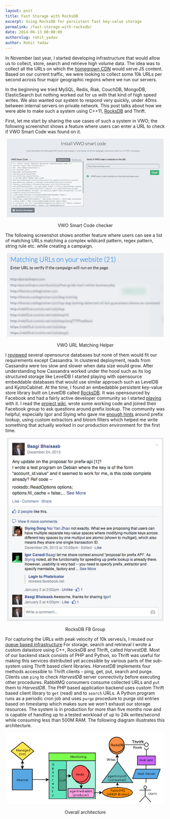 ```yaml
---
layout: post
title: Fast Storage with RocksDB
excerpt: Using RocksDB for persistent fast key-value storage
permalink: /fast-storage-with-rocksdb/
date: 2014-06-13 00:00:00
authorslug: rohit_yadav
author: Rohit Yadav
---
```


In November last year, I started developing infrastructure that would allow us to
collect, store, search and retrieve high volume data. The idea was
to collect all the URLs on which the [homegrown CDN](https://visualwebsiteoptimizer.com/split-testing-blog/geo-distributed-architecture/)
would serve JS content. Based on our current traffic, we were looking to collect some 10k URLs per
second across four major geographic regions where we run our servers.

In the beginning we tried MySQL, Redis, Riak, CouchDB, MongoDB, ElasticSearch but
nothing worked out for us with that kind of high speed writes. We also wanted our
system to respond very quickly, under 40ms between
internal servers on private network. This post talks about how we were able to
make such a system using C++11, [RocksDB](http://rocksdb.org) and Thrift.

First, let me start by sharing the use cases of such a system in VWO; the
following screenshot shows a feature where users can enter a URL to check if VWO
Smart Code was found on it.

<div style="text-align:center; margin:5px">
<img src="/images/2014/06/0.png"><br>
<p>VWO Smart Code checker</p>
</div>

The following screenshot shows another feature where users can see a list of matching
URLs matching a complex wildcard pattern, regex pattern, string rule etc. while
creating a campaign.

<div style="text-align:center; margin:5px">
<img src="/images/2014/06/1.png"><br>
<p>VWO URL Matching Helper</p>
</div>

I [reviewed](http://kkovacs.eu/cassandra-vs-mongodb-vs-couchdb-vs-redis)
several opensource databases but none of them would fit our requirements except
Cassandra. In clustered deployment, reads from Cassandra were too slow and slower
when data size would grow. After understanding how Cassandra worked under the
hood such as its log structured storage like LevelDB I started playing with opensource
embeddable databases that would use similar approach such as LevelDB and KyotoCabinet.
At the time, I found an embedabble persistent key-value store
library built on LevelDB called [RocksDB](http://rocksdb.org).
It was opensourced by Facebook and had a fairly active developer community so I
started [playing](https://github.com/facebook/rocksdb/tree/master/examples)
with it. I read the [project wiki](https://github.com/facebook/rocksdb/wiki),
wrote some working code and joined their Facebook group to ask questions around
prefix lookup. The community was helpful, especially Igor and
Siying who gave me [enough hints](https://www.facebook.com/groups/rocksdb.dev/permalink/506160312815821/)
around prefix lookup, using custom extractors and bloom filters which helped me
write something that actually worked in our production environment for the first time.

<div style="text-align:center; margin:5px">
<img src="/images/2014/06/2.png"><br>
<p>RocksDB FB Group</p>
</div>

For capturing the URLs with peak velocity of 10k serves/s, I reused our
[queue based infrastructure](/scaling-with-queues/)
For storage, search and retrieval I wrote a custom datastore using C++, RocksDB
and Thrift, called _HarvestDB_. Most of our backend stack consists of PHP and
Python, so Thrift was useful for making this services distributed yet accessible
by various parts of the sub-system using Thrift based client libraries.
_HarvestDB_ implements four methods accessible
to Thrift clients - ping, get, put, search and purge. Clients use `ping` to check
_HarvestDB_ server connectivity before executing other procedures. RabbitMQ
consumers consume collected URLs and `put` them to _HarvestDB_. The PHP based
application backend uses custom Thrift based client library to `get` (read) and to `search` URLs.
A Python program runs as a periodic cron job and uses `purge` procedure to purge old entries
based on timestamp which makes sure we won't exhaust our storage
resources. The system is in production for more than five months now and is
capable of handling up to a tested workload of up to 24k writes/second while consuming
less than 500M RAM. The following diagram illustrates this architecture.

<div style="text-align:center; margin:5px">
<img src="/images/2014/06/3.png"><br>
<p>Overall architecture</p>
</div>
